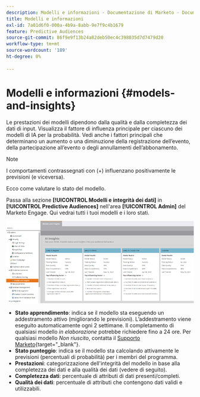 ```yaml
---
description: Modelli e informazioni - Documentazione di Marketo - Documentazione del prodotto
title: Modelli e informazioni
exl-id: 7a01d6f0-000a-4b9a-8abb-9e7f9c4b1679
feature: Predictive Audiences
source-git-commit: 86f9e9f13b24a82deb50ec4c398035d7d7479d20
workflow-type: tm+mt
source-wordcount: '189'
ht-degree: 0%

---
```


# Modelli e informazioni {#models-and-insights}

Le prestazioni dei modelli dipendono dalla qualità e dalla completezza dei dati di input. Visualizza il fattore di influenza principale per ciascuno dei modelli di IA per la probabilità. Vedi anche i fattori principali che determinano un aumento o una diminuzione della registrazione dell’evento, della partecipazione all’evento o degli annullamenti dell’abbonamento.

>[!NOTE]
>
>I comportamenti contrassegnati con (+) influenzano positivamente le previsioni (e viceversa).

Ecco come valutare lo stato del modello.

Passa alla sezione **[!UICONTROL Modelli e integrità dei dati]** in **[!UICONTROL Predictive Audiences]** nell&#39;area **[!UICONTROL Admin]** del Marketo Engage. Qui vedrai tutti i tuoi modelli e i loro stati.

![Immagine Uno](assets/models-and-insights-1.png)

* **Stato apprendimento**: indica se il modello sta eseguendo un addestramento attivo (migliorando le previsioni). L’addestramento viene eseguito automaticamente ogni 2 settimane. Il completamento di qualsiasi modello _in elaborazione_ potrebbe richiedere fino a 24 ore. Per qualsiasi modello _Non riuscito_, contatta il [Supporto Marketo](https://nation.marketo.com/t5/Support/ct-p/Support){target="_blank"}.
* **Stato punteggio**: indica se il modello sta calcolando attivamente le previsioni (percentuali di probabilità) per i membri del programma.
* **Prestazioni**: categorizzazione dell&#39;integrità del modello in base alla completezza dei dati e alla qualità dei dati (vedere di seguito).
* **Completezza dati**: percentuale di attributi di dati presenti/completi.
* **Qualità dei dati**: percentuale di attributi che contengono dati validi e utilizzabili.

